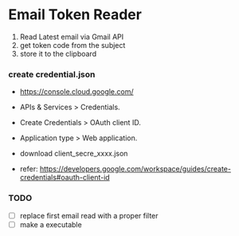 # Email Token Reader

1. Read Latest email via Gmail API
2. get token code from the subject
3. store it to the clipboard

### create credential.json

- https://console.cloud.google.com/
- APIs & Services > Credentials.
- Create Credentials > OAuth client ID.
- Application type > Web application.
- download client_secre_xxxx.json

- refer: https://developers.google.com/workspace/guides/create-credentials#oauth-client-id

### TODO

- [ ] replace first email read with a proper filter
- [ ] make a executable
